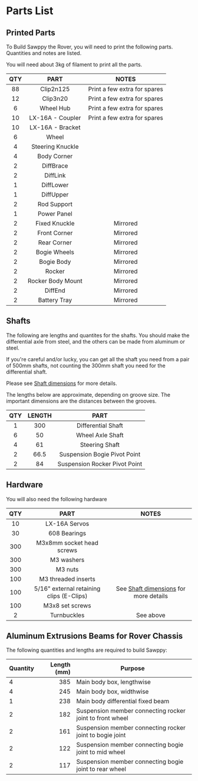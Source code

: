 # Parts List

## Printed Parts
To Build Sawppy the Rover, you will need to print the following parts. Quantities and notes are listed.

You will need about 3kg of filament to print all the parts.

| QTY | PART | NOTES |
|:---:|:----:|:-----:|
| 88 | Clip2n125 | Print a few extra for spares |
| 12 | Clip3n20 | Print a few extra for spares |
| 6 | Wheel Hub | Print a few extra for spares |
| 10 | LX-16A - Coupler | Print a few extra for spares |
| 10 | LX-16A - Bracket | |
| 6 | Wheel | |
| 4 | Steering Knuckle | |
| 4 | Body Corner | |
| 2 | DiffBrace | |
| 2 | DiffLink | |
| 1 | DiffLower | |
| 1 | DiffUpper | |
| 2 | Rod Support | |
| 1 | Power Panel | |
| 2 | Fixed Knuckle | Mirrored |
| 2 | Front Corner | Mirrored |
| 2 | Rear Corner | Mirrored |
| 2 | Bogie Wheels | Mirrored |
| 2 | Bogie Body | Mirrored |
| 2 | Rocker | Mirrored |
| 2 | Rocker Body Mount | Mirrored |
| 2 | DiffEnd | Mirrored |
| 2 | Battery Tray | Mirrored |

## Shafts
The following are lengths and quantites for the shafts. You should make the differential axle from steel, and the others can be made from aluminum or steel.

If you're careful and/or lucky, you can get all the shaft you need from a pair of 500mm shafts, not counting the 300mm shaft you need for the differential shaft.

Please see [Shaft dimensions](Shaft8mm.md) for more details. 

The lengths below are approximate, depending on groove size. The important dimensions are the distances between the grooves.
 
| QTY | LENGTH | PART |
|:---:|:----:|:-----:|
| 1 | 300 | Differential Shaft |
| 6 | 50 | Wheel Axle Shaft |
| 4 | 61 | Steering Shaft |
| 2 | 66.5 | Suspension Bogie Pivot Point |
| 2 | 84 | Suspension Rocker Pivot Point |

## Hardware

You will also need the following hardware

| QTY | PART | NOTES |
|:---:|:----:|:-----:|
| 10 | LX-16A Servos | |
| 30 | 608 Bearings | |
| 300 | M3x8mm socket head screws | |
| 300 | M3 washers | |
| 300 | M3 nuts | |
| 100 | M3 threaded inserts | |
| 100 | 5/16" external retaining clips (E-Clips) | See [Shaft dimensions](Shaft8mm.md) for more details |
| 100 | M3x8 set screws | |
| 2 | Turnbuckles | See above |



## Aluminum Extrusions Beams for Rover Chassis

The following quantities and lengths are required to build Sawppy:

Quantity | Length (mm) | Purpose
--- | ---: | ---
4 | 385 | Main body box, lengthwise
4 | 245 | Main body box, widthwise
1 | 238 | Main body differential fixed beam
2 | 182 | Suspension member connecting rocker joint to front wheel
2 | 161 | Suspension member connecting rocker joint to bogie joint
2 | 122 | Suspension member connecting bogie joint to mid wheel
2 | 117 | Suspension member connecting bogie joint to rear wheel

